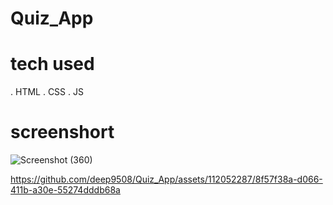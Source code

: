 # Quiz_App

# tech used
. HTML
. CSS
. JS



# screenshort
![Screenshot (360)](https://github.com/deep9508/Quiz_App/assets/112052287/5cb4a512-1da9-4c2f-a2e8-dc9da597591d)


https://github.com/deep9508/Quiz_App/assets/112052287/8f57f38a-d066-411b-a30e-55274dddb68a

